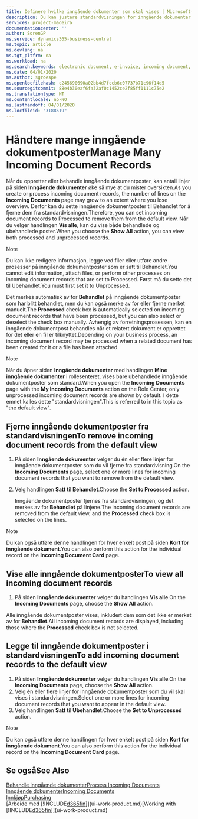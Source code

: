 ```yaml
---
title: Definere hvilke inngående dokumenter som skal vises | Microsoft-dokumentasjon
description: Du kan justere standardvisningen for inngående dokumenter, for eksempel e-fakturaer, for å få bedre oversikt over behandlede og ubehandlede poster.
services: project-madeira
documentationcenter: ''
author: SorenGP
ms.service: dynamics365-business-central
ms.topic: article
ms.devlang: na
ms.tgt_pltfrm: na
ms.workload: na
ms.search.keywords: electronic document, e-invoice, incoming document, OCR, ecommerce, document exchange, import invoice
ms.date: 04/01/2020
ms.author: sgroespe
ms.openlocfilehash: c245690690a02bb4d7fccb6c07737b71c96f14d5
ms.sourcegitcommit: 88e4b30eaf6fa32af0c1452ce2f85ff1111c75e2
ms.translationtype: HT
ms.contentlocale: nb-NO
ms.lasthandoff: 04/01/2020
ms.locfileid: "3188519"
---
```

# <a name="manage-many-incoming-document-records"></a><span data-ttu-id="9bff5-103">Håndtere mange inngående dokumentposter</span><span class="sxs-lookup"><span data-stu-id="9bff5-103">Manage Many Incoming Document Records</span></span>
<span data-ttu-id="9bff5-104">Når du oppretter eller behandle inngående dokumentposter, kan antall linjer på siden **Inngående dokumenter** øke så mye at du mister oversikten.</span><span class="sxs-lookup"><span data-stu-id="9bff5-104">As you create or process incoming document records, the number of lines on the **Incoming Documents** page may grow to an extent where you lose overview.</span></span> <span data-ttu-id="9bff5-105">Derfor kan du sette inngående dokumentposter til Behandlet for å fjerne dem fra standardvisningen.</span><span class="sxs-lookup"><span data-stu-id="9bff5-105">Therefore, you can set incoming document records to Processed to remove them from the default view.</span></span> <span data-ttu-id="9bff5-106">Når du velger handlingen **Vis alle**, kan du vise både behandlede og ubehandlede poster.</span><span class="sxs-lookup"><span data-stu-id="9bff5-106">When you choose the **Show All** action, you can view both processed and unprocessed records.</span></span>

> [!NOTE]  
>   <span data-ttu-id="9bff5-107">Du kan ikke redigere informasjon, legge ved filer eller utføre andre prosesser på inngående dokumentposter som er satt til Behandlet.</span><span class="sxs-lookup"><span data-stu-id="9bff5-107">You cannot edit information, attach files, or perform other processes on incoming document records that are set to Processed.</span></span> <span data-ttu-id="9bff5-108">Først må du sette det til Ubehandlet.</span><span class="sxs-lookup"><span data-stu-id="9bff5-108">You must first set it to Unprocessed.</span></span>

<span data-ttu-id="9bff5-109">Det merkes automatisk av for **Behandlet** på inngående dokumentposter som har blitt behandlet, men du kan også merke av for eller fjerne merket manuelt.</span><span class="sxs-lookup"><span data-stu-id="9bff5-109">The **Processed** check box is automatically selected on incoming document records that have been processed, but you can also select or deselect the check box manually.</span></span> <span data-ttu-id="9bff5-110">Avhengig av forretningsprosessen, kan en inngående dokumentpost behandles når et relatert dokument er opprettet for det eller en fil er tilknyttet.</span><span class="sxs-lookup"><span data-stu-id="9bff5-110">Depending on your business process, an incoming document record may be processed when a related document has been created for it or a file has been attached.</span></span>

> [!NOTE]  
>   <span data-ttu-id="9bff5-111">Når du åpner siden **Inngående dokumenter** med handlingen **Mine inngående dokumenter** i rollesenteret, vises bare ubehandlede inngående dokumentposter som standard.</span><span class="sxs-lookup"><span data-stu-id="9bff5-111">When you open the **Incoming Documents** page with the **My Incoming Documents** action on the Role Center, only unprocessed incoming document records are shown by default.</span></span> <span data-ttu-id="9bff5-112">I dette emnet kalles dette "standardvisningen".</span><span class="sxs-lookup"><span data-stu-id="9bff5-112">This is referred to in this topic as "the default view".</span></span>

## <a name="to-remove-incoming-document-records-from-the-default-view"></a><span data-ttu-id="9bff5-113">Fjerne inngående dokumentposter fra standardvisningen</span><span class="sxs-lookup"><span data-stu-id="9bff5-113">To remove incoming document records from the default view</span></span>
1. <span data-ttu-id="9bff5-114">På siden **Inngående dokumenter** velger du én eller flere linjer for inngående dokumentposter som du vil fjerne fra standardvisning.</span><span class="sxs-lookup"><span data-stu-id="9bff5-114">On the **Incoming Documents** page, select one or more lines for incoming document records that you want to remove from the default view.</span></span>
2. <span data-ttu-id="9bff5-115">Velg handlingen **Satt til Behandlet**.</span><span class="sxs-lookup"><span data-stu-id="9bff5-115">Choose the **Set to Processed** action.</span></span>

    <span data-ttu-id="9bff5-116">Inngående dokumentposter fjernes fra standardvisningen, og det merkes av for **Behandlet** på linjene.</span><span class="sxs-lookup"><span data-stu-id="9bff5-116">The incoming document records are removed from the default view, and the **Processed** check box is selected on the lines.</span></span>

> [!NOTE]  
>   <span data-ttu-id="9bff5-117">Du kan også utføre denne handlingen for hver enkelt post på siden **Kort for inngående dokument**.</span><span class="sxs-lookup"><span data-stu-id="9bff5-117">You can also perform this action for the individual record on the **Incoming Document Card** page.</span></span>

## <a name="to-view-all-incoming-document-records"></a><span data-ttu-id="9bff5-118">Vise alle inngående dokumentposter</span><span class="sxs-lookup"><span data-stu-id="9bff5-118">To view all incoming document records</span></span>
1. <span data-ttu-id="9bff5-119">På siden **Inngående dokumenter** velger du handlingen **Vis alle**.</span><span class="sxs-lookup"><span data-stu-id="9bff5-119">On the **Incoming Documents** page, choose the **Show All** action.</span></span>

<span data-ttu-id="9bff5-120">Alle inngående dokumentposter vises, inkludert dem som det ikke er merket av for **Behandlet**.</span><span class="sxs-lookup"><span data-stu-id="9bff5-120">All incoming document records are displayed, including those where the **Processed** check box is not selected.</span></span>

## <a name="to-add-incoming-document-records-to-the-default-view"></a><span data-ttu-id="9bff5-121">Legge til inngående dokumentposter i standardvisningen</span><span class="sxs-lookup"><span data-stu-id="9bff5-121">To add incoming document records to the default view</span></span>
1. <span data-ttu-id="9bff5-122">På siden **Inngående dokumenter** velger du handlingen **Vis alle**.</span><span class="sxs-lookup"><span data-stu-id="9bff5-122">On the **Incoming Documents** page, choose the **Show All** action.</span></span>
2. <span data-ttu-id="9bff5-123">Velg én eller flere linjer for inngående dokumentposter som du vil skal vises i standardvisningen.</span><span class="sxs-lookup"><span data-stu-id="9bff5-123">Select one or more lines for incoming document records that you want to appear in the default view.</span></span>
3. <span data-ttu-id="9bff5-124">Velg handlingen **Satt til Ubehandlet**.</span><span class="sxs-lookup"><span data-stu-id="9bff5-124">Choose the **Set to Unprocessed** action.</span></span>  

> [!NOTE]  
>   <span data-ttu-id="9bff5-125">Du kan også utføre denne handlingen for hver enkelt post på siden **Kort for inngående dokument**.</span><span class="sxs-lookup"><span data-stu-id="9bff5-125">You can also perform this action for the individual record on the **Incoming Document Card** page.</span></span>

## <a name="see-also"></a><span data-ttu-id="9bff5-126">Se også</span><span class="sxs-lookup"><span data-stu-id="9bff5-126">See Also</span></span>
[<span data-ttu-id="9bff5-127">Behandle inngående dokumenter</span><span class="sxs-lookup"><span data-stu-id="9bff5-127">Process Incoming Documents</span></span>](across-process-income-documents.md)  
[<span data-ttu-id="9bff5-128">Inngående dokumenter</span><span class="sxs-lookup"><span data-stu-id="9bff5-128">Incoming Documents</span></span>](across-income-documents.md)  
[<span data-ttu-id="9bff5-129">Innkjøp</span><span class="sxs-lookup"><span data-stu-id="9bff5-129">Purchasing</span></span>](purchasing-manage-purchasing.md)  
<span data-ttu-id="9bff5-130">[Arbeide med [!INCLUDE[d365fin](includes/d365fin_md.md)]](ui-work-product.md)</span><span class="sxs-lookup"><span data-stu-id="9bff5-130">[Working with [!INCLUDE[d365fin](includes/d365fin_md.md)]](ui-work-product.md)</span></span>
